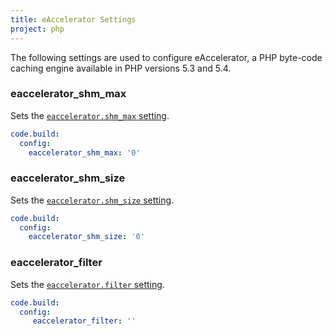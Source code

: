```yaml
---
title: eAccelerator Settings
project: php
---
```


The following settings are used to configure eAccelerator, a PHP byte-code caching engine available in PHP versions 5.3 and 5.4.

### eaccelerator\_shm\_max
Sets the [`eaccelerator.shm_max` setting](https://github.com/eaccelerator/eaccelerator/wiki/Settings#eacceleratorshm_max).

```yaml
code.build:
  config:
    eaccelerator_shm_max: '0'
```

### eaccelerator\_shm\_size
Sets the [`eaccelerator.shm_size` setting](https://github.com/eaccelerator/eaccelerator/wiki/Settings#eacceleratorshm_size).

```yaml
code.build:
  config:
    eaccelerator_shm_size: '0'
```

### eaccelerator_filter
Sets the [`eaccelerator.filter` setting](https://github.com/eaccelerator/eaccelerator/wiki/Settings#eacceleratorfilter).

```yaml
code.build:
  config:
     eaccelerator_filter: ''
```

